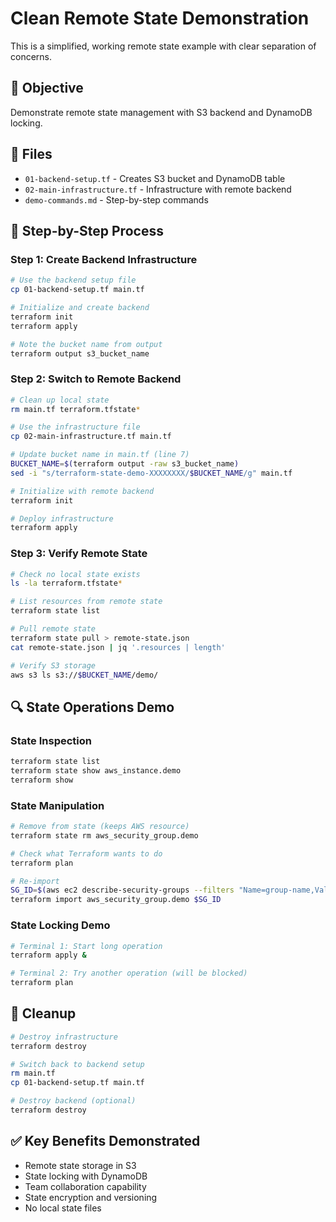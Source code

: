 # Clean Remote State Demonstration

This is a simplified, working remote state example with clear separation of concerns.

## 🎯 Objective
Demonstrate remote state management with S3 backend and DynamoDB locking.

## 📁 Files
- `01-backend-setup.tf` - Creates S3 bucket and DynamoDB table
- `02-main-infrastructure.tf` - Infrastructure with remote backend
- `demo-commands.md` - Step-by-step commands

## 🚀 Step-by-Step Process

### Step 1: Create Backend Infrastructure
```bash
# Use the backend setup file
cp 01-backend-setup.tf main.tf

# Initialize and create backend
terraform init
terraform apply

# Note the bucket name from output
terraform output s3_bucket_name
```

### Step 2: Switch to Remote Backend
```bash
# Clean up local state
rm main.tf terraform.tfstate*

# Use the infrastructure file
cp 02-main-infrastructure.tf main.tf

# Update bucket name in main.tf (line 7)
BUCKET_NAME=$(terraform output -raw s3_bucket_name)
sed -i "s/terraform-state-demo-XXXXXXXX/$BUCKET_NAME/g" main.tf

# Initialize with remote backend
terraform init

# Deploy infrastructure
terraform apply
```

### Step 3: Verify Remote State
```bash
# Check no local state exists
ls -la terraform.tfstate*

# List resources from remote state
terraform state list

# Pull remote state
terraform state pull > remote-state.json
cat remote-state.json | jq '.resources | length'

# Verify S3 storage
aws s3 ls s3://$BUCKET_NAME/demo/
```

## 🔍 State Operations Demo

### State Inspection
```bash
terraform state list
terraform state show aws_instance.demo
terraform show
```

### State Manipulation
```bash
# Remove from state (keeps AWS resource)
terraform state rm aws_security_group.demo

# Check what Terraform wants to do
terraform plan

# Re-import
SG_ID=$(aws ec2 describe-security-groups --filters "Name=group-name,Values=remote-state-demo-*" --query 'SecurityGroups[0].GroupId' --output text)
terraform import aws_security_group.demo $SG_ID
```

### State Locking Demo
```bash
# Terminal 1: Start long operation
terraform apply &

# Terminal 2: Try another operation (will be blocked)
terraform plan
```

## 🧹 Cleanup
```bash
# Destroy infrastructure
terraform destroy

# Switch back to backend setup
rm main.tf
cp 01-backend-setup.tf main.tf

# Destroy backend (optional)
terraform destroy
```

## ✅ Key Benefits Demonstrated
- Remote state storage in S3
- State locking with DynamoDB
- Team collaboration capability
- State encryption and versioning
- No local state files